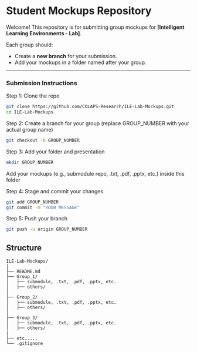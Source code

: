 # Student Mockups Repository

Welcome! This repository is for submitting group mockups for **[Intelligent Learning Environments - Lab]**.

Each group should:
- Create a **new branch** for your submission.
- Add your mockups in a folder named after your group.

---

### Submission Instructions

Step 1: Clone the repo
```sh
git clone https://github.com/COLAPS-Research/ILE-Lab-Mockups.git
cd ILE-Lab-Mockups
```

Step 2: Create a branch for your group (replace GROUP_NUMBER with your actual group name)
```sh
git checkout -b GROUP_NUMBER
```

Step 3: Add your folder and presentation
```sh
mkdir GROUP_NUMBER
```
Add your mockups (e.g., submodule repo, .txt, .pdf, .pptx, etc.) inside this folder

Step 4: Stage and commit your changes
```sh
git add GROUP_NUMBER
git commit -m "YOUR MESSAGE"
```

Step 5: Push your branch
```sh
git push -u origin GROUP_NUMBER
```


## Structure
```
ILE-Lab-Mockups/
│
├── README.md
├── Group_1/
│   ├── submodule, .txt, .pdf, .pptx, etc.
│   ├── others/
│
├── Group_2/
│   ├── submodule, .txt, .pdf, .pptx, etc.
│   ├── others/
│
├── Group_3/
│   ├── submodule, .txt, .pdf, .pptx, etc.
│   ├── others/
|
├── etc.....
└── .gitignore
```

